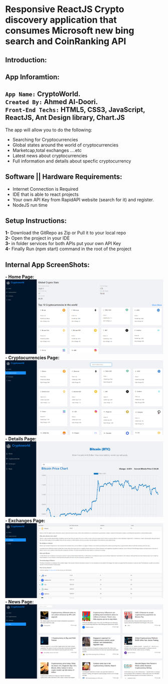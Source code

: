 Responsive ReactJS Crypto discovery application that consumes Microsoft new bing search and CoinRanking API
=======
Introduction:
------
App Inforamtion:
------
`App Name:` CryptoWorld.<br>
`Created By:` Ahmed Al-Doori.<br>
`Front-End Techs:` HTML5, CSS3, JavaScript, ReactJS, Ant Design library, Chart.JS <br>
--------
The app will allow you to do the following:
 - Searching for Cryptocurrencies 
 - Global states around the world of cryptocurrencies
 - Marketcap,total exchanges ....etc
 - Latest news about cryptocurrencies
 - Full information and details about specfic cryptocurrency
 
 Software || Hardware Requirements:
 -----------
 - Internet Connection is Required
 - IDE that is able to react projects
 - Your own API Key from RapidAPI website (search for it) and register.
 - NodeJS run time 
 
 Setup Instructions:
 ------------
 <strong>1-</strong> Download the GitRepo as Zip or Pull it to your local repo<br>
 <strong>2-</strong> Open the project in your IDE<br>
 <strong>3-</strong> in folder services for both APIs put your own API Key<br>
 <strong>4-</strong> Finally Run (npm start) command in the root of the project<br> 


Internal App ScreenShots:
-----------
 **- Home Page:**
<img src="AppScreenShots/HomePage.png"></img>
 **- Cryptocurrencies Page:**
<img src="AppScreenShots/Cryptocurrencies.png"></img>
 **- Details Page:**
<img src="AppScreenShots/Details.png"></img>
 **- Exchanges Page:**
<img src="AppScreenShots/Exchanges.png"></img>
 **- News Page:**
<img src="AppScreenShots/News.png"></img>

